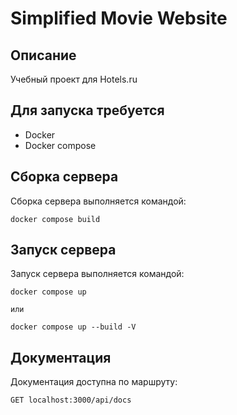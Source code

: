 # Simplified Movie Website

## Описание

Учебный проект для Hotels.ru

## Для запуска требуется

* Docker
* Docker compose

## Сборка сервера 

Сборка сервера выполняется командой:

```
docker compose build
```

## Запуск сервера

Запуск сервера выполняется командой:

```
docker compose up

или

docker compose up --build -V
```

## Документация

Документация доступна по маршруту:

```
GET localhost:3000/api/docs
```
